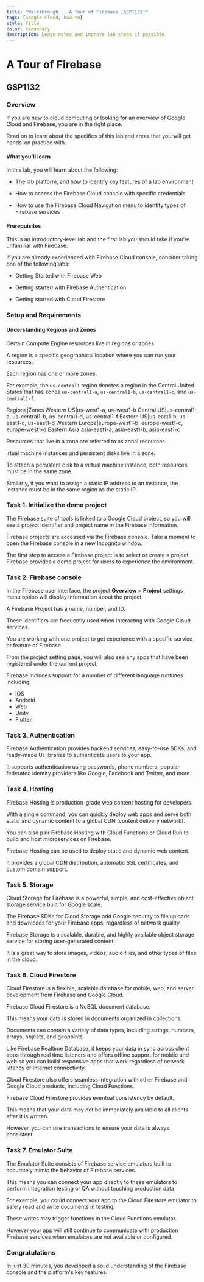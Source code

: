 ```yaml
---
title: "Walkthrough... A Tour of Firebase (GSP1132)"
tags: [Google Cloud, how-to]
style: fille
color: secondary
description: Leave notes and improve lab steps if possible
---
```


# A Tour of Firebase

## GSP1132

### Overview

If you are new to cloud computing or looking for an overview of Google Cloud and Firebase, you are in the right place. 

Read on to learn about the specifics of this lab and areas that you will get hands-on practice with.

#### What you'll learn

In this lab, you will learn about the following:

- The lab platform, and how to identify key features of a lab environment

- How to access the Firebase Cloud console with specific credentials

- How to use the Firebase Cloud Navigation menu to identify types of Firebase services

#### Prerequisites

This is an introductory-level lab and the first lab you should take if you're unfamiliar with Firebase. 

If you are already experienced with Firebase Cloud console, consider taking one of the following labs:

- Getting Started with Firebase Web

- Getting started with Firebase Authentication

- Getting started with Cloud Firestore

### Setup and Requirements

#### Understanding Regions and Zones

Certain Compute Engine resources live in regions or zones. 

A region is a specific geographical location where you can run your resources. 

Each region has one or more zones. 

For example, the `us-central1` region denotes a region in the Central United States that has zones `us-central1-a`, `us-central1-b`, `us-central1-c`, and `us-central1-f`.

Regions|Zones
Western US|us-west1-a, us-west1-b
Central US|us-central1-a, us-central1-b, us-central1-d, us-central1-f
Eastern US|us-east1-b, us-east1-c, us-east1-d
Western Europe|europe-west1-b, europe-west1-c, europe-west1-d
Eastern Asia|asia-east1-a, asia-east1-b, asia-east1-c

Resources that live in a zone are referred to as zonal resources. 

irtual machine Instances and persistent disks live in a zone. 

To attach a persistent disk to a virtual machine instance, both resources must be in the same zone. 

Similarly, if you want to assign a static IP address to an instance, the instance must be in the same region as the static IP.

### Task 1. Initialize the demo project

The Firebase suite of tools is linked to a Google Cloud project, so you will see a project identifier and project name in the Firebase information.

Firebase projects are accessed via the Firebase console. Take a moment to open the Firebase console in a new Incognito window.

The first step to access a Firebase project is to select or create a project. Firebase provides a demo project for users to experience the environment.

### Task 2. Firebase console

In the Firebase user interface, the project **Overview** > **Project** settings menu option will display information about the project. 

A Firebase Project has a name, number, and ID. 

These identifiers are frequently used when interacting with Google Cloud services. 

You are working with one project to get experience with a specific service or feature of Firebase.

From the project setting page, you will also see any apps that have been registered under the current project.

Firebase includes support for a number of different language runtimes including:

- iOS
- Android
- Web
- Unity
- Flutter

### Task 3. Authentication

Firebase Authentication provides backend services, easy-to-use SDKs, and ready-made UI libraries to authenticate users to your app. 

It supports authentication using passwords, phone numbers, popular federated identity providers like Google, Facebook and Twitter, and more.

### Task 4. Hosting

Firebase Hosting is production-grade web content hosting for developers. 

With a single command, you can quickly deploy web apps and serve both static and dynamic content to a global CDN (content delivery network). 

You can also pair Firebase Hosting with Cloud Functions or Cloud Run to build and host microservices on Firebase.

Firebase Hosting can be used to deploy static and dynamic web content. 

It provides a global CDN distribution, automatic SSL certificates, and custom domain support.

### Task 5. Storage

Cloud Storage for Firebase is a powerful, simple, and cost-effective object storage service built for Google scale. 

The Firebase SDKs for Cloud Storage add Google security to file uploads and downloads for your Firebase apps, regardless of network quality.

Firebase Storage is a scalable, durable, and highly available object storage service for storing user-generated content. 

It is a great way to store images, videos, audio files, and other types of files in the cloud.

### Task 6. Cloud Firestore

Cloud Firestore is a flexible, scalable database for mobile, web, and server development from Firebase and Google Cloud. 

Firebase Cloud Firestore is a NoSQL document database. 

This means your data is stored in documents organized in collections. 

Documents can contain a variety of data types, including strings, numbers, arrays, objects, and geopoints. 

Like Firebase Realtime Database, it keeps your data in sync across client apps through real time listeners and offers offline support for mobile and web so you can build responsive apps that work regardless of network latency or Internet connectivity. 

Cloud Firestore also offers seamless integration with other Firebase and Google Cloud products, including Cloud Functions.

Firebase Cloud Firestore provides eventual consistency by default. 

This means that your data may not be immediately available to all clients after it is written. 

However, you can use transactions to ensure your data is always consistent.

### Task 7. Emulator Suite

The Emulator Suite consists of Firebase service emulators built to accurately mimic the behavior of Firebase services. 

This means you can connect your app directly to these emulators to perform integration testing or QA without touching production data.

For example, you could connect your app to the Cloud Firestore emulator to safely read and write documents in testing. 

These writes may trigger functions in the Cloud Functions emulator. 

However your app will still continue to communicate with production Firebase services when emulators are not available or configured.

### Congratulations

In just 30 minutes, you developed a solid understanding of the Firebase console and the platform's key features. 
